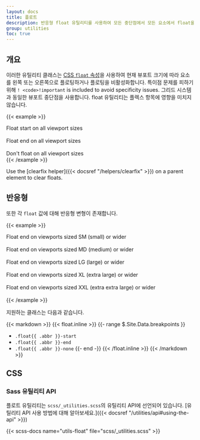 ```yaml
---
layout: docs
title: 플로트
description: 반응형 float 유틸리티를 사용하여 모든 중단점에서 모든 요소에서 float을 전환합니다.
group: utilities
toc: true
---
```


## 개요

이러한 유틸리티 클래스는 [CSS `float` 속성](https://developer.mozilla.org/en-US/docs/Web/CSS/float)을 사용하여 현재 뷰포트 크기에 따라 요소를 왼쪽 또는 오른쪽으로 플로팅하거나 플로팅을 비활성화합니다. 특이점 문제를 피하기 위해 `! <code>!important` is included to avoid specificity issues. 그리드 시스템과 동일한 뷰포트 중단점을 사용합니다. float 유틸리티는 플렉스 항목에 영향을 미치지 않습니다.

{{< example >}}
<div class="float-start">Float start on all viewport sizes</div><br>
<div class="float-end">Float end on all viewport sizes</div><br>
<div class="float-none">Don't float on all viewport sizes</div>
{{< /example >}}

Use the [clearfix helper]({{< docsref "/helpers/clearfix" >}}) on a parent element to clear floats.

## 반응형

또한 각 `float` 값에 대해 반응형 변형이 존재합니다.

{{< example >}}
<div class="float-sm-end">Float end on viewports sized SM (small) or wider</div><br>
<div class="float-md-end">Float end on viewports sized MD (medium) or wider</div><br>
<div class="float-lg-end">Float end on viewports sized LG (large) or wider</div><br>
<div class="float-xl-end">Float end on viewports sized XL (extra large) or wider</div><br>
<div class="float-xxl-end">Float end on viewports sized XXL (extra extra large) or wider</div><br>
{{< /example >}}

지원하는 클래스는 다음과 같습니다.

{{< markdown >}}
{{< float.inline >}}
{{- range $.Site.Data.breakpoints }}
- `.float{{ .abbr }}-start`
- `.float{{ .abbr }}-end`
- `.float{{ .abbr }}-none`
{{- end -}}
{{< /float.inline >}}
{{< /markdown >}}

## CSS

### Sass 유틸리티 API

플로트 유틸리티는 `scss/_utilities.scss`의 유틸리티 API에 선언되어 있습니다. [유틸리티 API 사용 방법에 대해 알아보세요.]({{< docsref "/utilities/api#using-the-api" >}})

{{< scss-docs name="utils-float" file="scss/_utilities.scss" >}}
